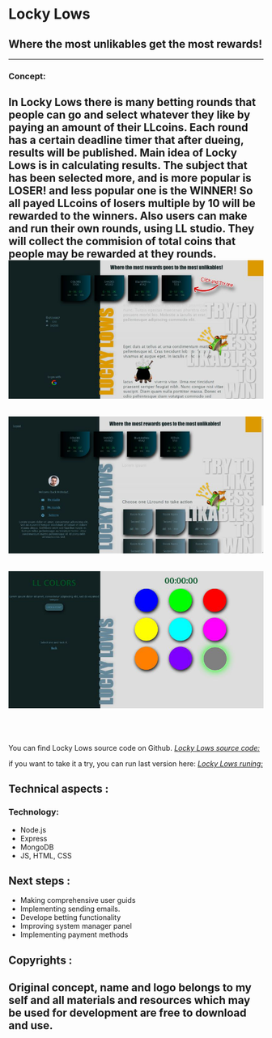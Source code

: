 # Locky Lows
## Where the most unlikables get the most rewards!
---
### Concept:

 In Locky Lows there is many betting rounds that people can go and select whatever they like by paying an amount of their LLcoins. Each round has a certain deadline timer that after dueing, results will be published. Main idea of Locky Lows is in calculating results. The subject that has been selected more, and is more popular is LOSER! and less popular one is the WINNER! So all payed LLcoins of losers multiple by 10 will be rewarded to the winners. Also users can make and run their own rounds, using LL studio. They will collect the commision of total coins that people may be rewarded at they rounds.
<br>
![LockyLows entry page](./public/images/sc20.JPG)
---
![LockyLows logged in page](./public/images/sc10.JPG)
---
![LockyLows room view example](./public/images/sc30.jpg)
---
<br/><br/>

You can find Locky Lows source code on Github.
*[Locky Lows source code:](https://github.com/SamiaMehrdad/Locky-Lows)*

if you want to take it a try, you can run last version here:
*[Locky Lows runing:](https://github.com/SamiaMehrdad/Locky-Lows)*

## Technical aspects :
 ### Technology:

 - Node.js
 - Express
 - MongoDB
 - JS, HTML, CSS

## Next steps :
 - Making comprehensive user guids
 - Implementing sending emails.
 - Develope betting functionality
 - Improving system manager panel
 - Implementing payment methods 
## Copyrights :
Original concept, name and logo belongs to my self and all materials and resources which may be used for development are free to download and use. 
---
